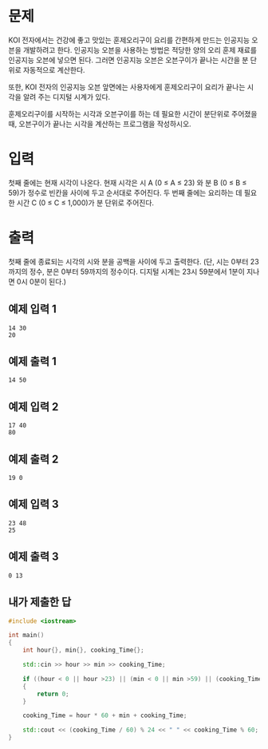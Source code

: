 문제
========
KOI 전자에서는 건강에 좋고 맛있는 훈제오리구이 요리를 간편하게 만드는 인공지능 오븐을 개발하려고 한다. 인공지능 오븐을 사용하는 방법은 적당한 양의 오리 훈제 재료를 인공지능 오븐에 넣으면 된다. 그러면 인공지능 오븐은 오븐구이가 끝나는 시간을 분 단위로 자동적으로 계산한다. 

또한, KOI 전자의 인공지능 오븐 앞면에는 사용자에게 훈제오리구이 요리가 끝나는 시각을 알려 주는 디지털 시계가 있다. 

훈제오리구이를 시작하는 시각과 오븐구이를 하는 데 필요한 시간이 분단위로 주어졌을 때, 오븐구이가 끝나는 시각을 계산하는 프로그램을 작성하시오.

입력
=========
첫째 줄에는 현재 시각이 나온다. 현재 시각은 시 A (0 ≤ A ≤ 23) 와 분 B (0 ≤ B ≤ 59)가 정수로 빈칸을 사이에 두고 순서대로 주어진다. 두 번째 줄에는 요리하는 데 필요한 시간 C (0 ≤ C ≤ 1,000)가 분 단위로 주어진다. 

출력
==========
첫째 줄에 종료되는 시각의 시와 분을 공백을 사이에 두고 출력한다. (단, 시는 0부터 23까지의 정수, 분은 0부터 59까지의 정수이다. 디지털 시계는 23시 59분에서 1분이 지나면 0시 0분이 된다.)

예제 입력 1 
-------

```
14 30    
20
```

예제 출력 1 
-------

```
14 50
```

예제 입력 2 
--------

```
17 40    
80
```

예제 출력 2 
-------

```
19 0
```

예제 입력 3 
------

```
23 48    
25
```

예제 출력 3 
--------

```
0 13
```

내가 제출한 답
-------

```cpp
#include <iostream>

int main()
{
	int hour{}, min{}, cooking_Time{};

	std::cin >> hour >> min >> cooking_Time;

	if ((hour < 0 || hour >23) || (min < 0 || min >59) || (cooking_Time < 0 || cooking_Time>1000))
	{
		return 0;
	}

	cooking_Time = hour * 60 + min + cooking_Time;

	std::cout << (cooking_Time / 60) % 24 << " " << cooking_Time % 60;
}
```

